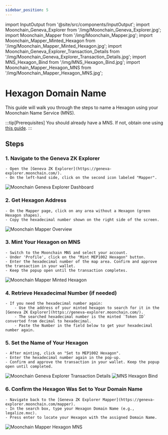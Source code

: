 ```yaml
---
sidebar_position: 5
---
```

import InputOutput from '@site/src/components/InputOutput';
import Moonchain_Geneva_Explorer from '/img/Moonchain_Geneva_Explorer.jpg';
import Moonchain_Mapper from '/img/Moonchain_Mapper.jpg';
import Moonchain_Mapper_Minted_Hexagon from '/img/Moonchain_Mapper_Minted_Hexagon.jpg';
import Moonchain_Geneva_Explorer_Transaction_Details from '/img/Moonchain_Geneva_Explorer_Transaction_Details.jpg';
import MNS_Hexagon_Bind from '/img/MNS_Hexagon_Bind.jpg';
import Moonchain_Mapper_Hexagon_MNS from '/img/Moonchain_Mapper_Hexagon_MNS.jpg';

# Hexagon Domain Name

This guide will walk you through the steps to name a Hexagon using your Moonchain Name Service (MNS).

:::tip[Prerequisites]
You should already have a MNS. If not, obtain one using [this guide](./Moonchain-Name-Service).
:::

## Steps

### 1. Navigate to the Geneva ZK Explorer
    - Open the [Geneva ZK Explorer](https://geneva-explorer.moonchain.com/).
    - On the left-hand side, click on the second icon labeled "Mapper".

<img src={Moonchain_Geneva_Explorer} alt="Moonchain Geneva Explorer Dashboard" class="full-width-image" />

### 2. Get Hexagon Address
    - On the Mapper page, click on any area without a Hexagon (green Hexagon shapes).
    - Copy the hexadecimal number shown on the right side of the screen.

<img src={Moonchain_Mapper} alt="Moonchain Mapper Overview" class="full-width-image" />

### 3. Mint Your Hexagon on MNS
    - Switch to the Moonchain MNS and select your account.
    - Under 'Profile', click on the "Mint MEP1002 Hexagon" button.
    - Enter the hexadecimal number of the map area. Confirm and approve the transaction in your wallet.
    - Keep the popup open until the transaction completes.

<img src={Moonchain_Mapper_Minted_Hexagon} alt="Moonchain Mapper Minted Hexagon" class="full-width-image" />

### 4. Retrieve Hexadecimal Number (if needed)
    - If you need the hexadecimal number again:
        - Use the address of your minted hexagon to search for it in the [Geneva ZK Explorer](https://geneva-explorer.moonchain.com/).
        - The searched hexadecimal number is the minted `Token ID` converted from decimal to hexadecimal.
        - Paste the Number in the field below to get your hexadecimal number again.

<InputOutput />

### 5. Set the Name of Your Hexagon
    - After minting, click on "Set to MEP1002 Hexagon".
    - Enter the hexadecimal number again in the pop-up.
    - Confirm and approve the transaction in your wallet. Keep the popup open until completed.
<img src={Moonchain_Geneva_Explorer_Transaction_Details} alt="Moonchain Geneva Explorer Transaction Details" class="full-width-image" />
<img src={MNS_Hexagon_Bind} alt="MNS Hexagon Bind" class="full-width-image" />

### 6. Confirm the Hexagon Was Set to Your Domain Name
    - Navigate back to the [Geneva ZK Explorer Mapper](https://geneva-explorer.moonchain.com/mapper).
    - In the search box, type your Hexagon Domain Name (e.g., legalize.mxc).
    - Press enter to locate your Hexagon with the assigned Domain Name.

<img src={Moonchain_Mapper_Hexagon_MNS} alt="Moonchain Mapper Hexagon MNS" class="full-width-image" />
